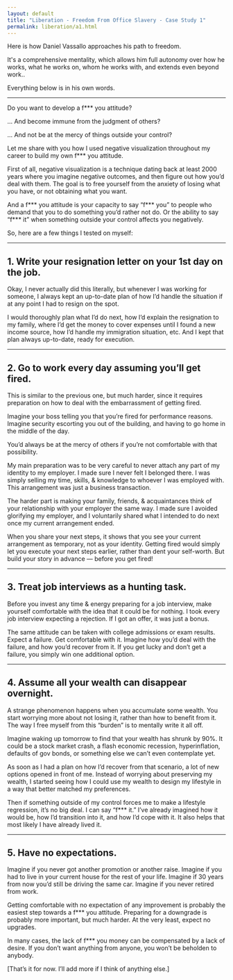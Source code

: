 ```yaml
---
layout: default
title: "Liberation - Freedom From Office Slavery - Case Study 1"
permalink: liberation/a1.html
---
```


Here is how Daniel Vassallo approaches his path to freedom. 

It's a comprehensive mentality, which allows him full autonomy over how he works, what he works on, whom he works with, and extends even beyond work.. 

Everything below is in his own words.

----

Do you want to develop a f*** you attitude?

... And become immune from the judgment of others?

... And not be at the mercy of things outside your control?


Let me share with you how I used negative visualization throughout my career to build my own f*** you attitude.

First of all, negative visualization is a technique dating back at least 2000 years where you imagine negative outcomes, and then figure out how you’d deal with them. The goal is to free yourself from the anxiety of losing what you have, or not obtaining what you want.

And a f*** you attitude is your capacity to say “f*** you” to people who demand that you to do something you’d rather not do. Or the ability to say “f*** it” when something outside your control affects you negatively.

So, here are a few things I tested on myself:

----

## 1. Write your resignation letter on your 1st day on the job.

Okay, I never actually did this literally, but whenever I was working for someone, I always kept an up-to-date plan of how I’d handle the situation if at any point I had to resign on the spot.

I would thoroughly plan what I’d do next, how I’d explain the resignation to my family, where I’d get the money to cover expenses until I found a new income source, how I’d handle my immigration situation, etc. And I kept that plan always up-to-date, ready for execution.

----

## 2. Go to work every day assuming you’ll get fired.

This is similar to the previous one, but much harder, since it requires preparation on how to deal with the embarrassment of getting fired.

Imagine your boss telling you that you’re fired for performance reasons. Imagine security escorting you out of the building, and having to go home in the middle of the day.

You’d always be at the mercy of others if you’re not comfortable with that possibility.

My main preparation was to be very careful to never attach any part of my identity to my employer. I made sure I never felt I belonged there. I was simply selling my time, skills, & knowledge to whoever I was employed with. This arrangement was just a business transaction.

The harder part is making your family, friends, & acquaintances think of your relationship with your employer the same way. I made sure I avoided glorifying my employer, and I voluntarily shared what I intended to do next once my current arrangement ended.

When you share your next steps, it shows that you see your current arrangement as temporary, not as your identity. Getting fired would simply let you execute your next steps earlier, rather than dent your self-worth. But build your story in advance — before you get fired!

----

## 3. Treat job interviews as a hunting task.

Before you invest any time & energy preparing for a job interview, make yourself comfortable with the idea that it could be for nothing. I took every job interview expecting a rejection. If I got an offer, it was just a bonus.

The same attitude can be taken with college admissions or exam results. Expect a failure. Get comfortable with it. Imagine how you’d deal with the failure, and how you’d recover from it. If you get lucky and don’t get a failure, you simply win one additional option.

----

## 4. Assume all your wealth can disappear overnight.

A strange phenomenon happens when you accumulate some wealth. You start worrying more about not losing it, rather than how to benefit from it. The way I free myself from this “burden” is to mentally write it all off.

Imagine waking up tomorrow to find that your wealth has shrunk by 90%. It could be a stock market crash, a flash economic recession, hyperinflation, defaults of gov bonds, or something else we can’t even contemplate yet.

As soon as I had a plan on how I’d recover from that scenario, a lot of new options opened in front of me. Instead of worrying about preserving my wealth, I started seeing how I could use my wealth to design my lifestyle in a way that better matched my preferences.

Then if something outside of my control forces me to make a lifestyle regression, it’s no big deal. I can say “f*** it.” I’ve already imagined how it would be, how I’d transition into it, and how I’d cope with it. It also helps that most likely I have already lived it.

----

## 5. Have no expectations.

Imagine if you never got another promotion or another raise. Imagine if you had to live in your current house for the rest of your life. Imagine if 30 years from now you’d still be driving the same car. Imagine if you never retired from work.

Getting comfortable with no expectation of any improvement is probably the easiest step towards a f*** you attitude. Preparing for a downgrade is probably more important, but much harder. At the very least, expect no upgrades.

In many cases, the lack of f*** you money can be compensated by a lack of desire. If you don’t want anything from anyone, you won’t be beholden to anybody.

[That’s it for now. I’ll add more if I think of anything else.]

